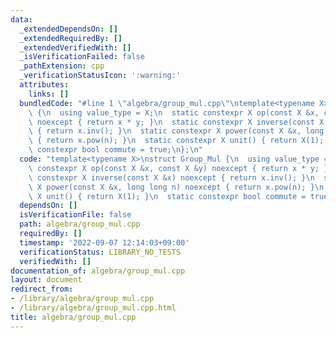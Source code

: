 ```yaml
---
data:
  _extendedDependsOn: []
  _extendedRequiredBy: []
  _extendedVerifiedWith: []
  _isVerificationFailed: false
  _pathExtension: cpp
  _verificationStatusIcon: ':warning:'
  attributes:
    links: []
  bundledCode: "#line 1 \"algebra/group_mul.cpp\"\ntemplate<typename X>\nstruct Group_Mul\
    \ {\n  using value_type = X;\n  static constexpr X op(const X &x, const X &y)\
    \ noexcept { return x * y; }\n  static constexpr X inverse(const X &x) noexcept\
    \ { return x.inv(); }\n  static constexpr X power(const X &x, long long n) noexcept\
    \ { return x.pow(n); }\n  static constexpr X unit() { return X(1); }\n  static\
    \ constexpr bool commute = true;\n};\n"
  code: "template<typename X>\nstruct Group_Mul {\n  using value_type = X;\n  static\
    \ constexpr X op(const X &x, const X &y) noexcept { return x * y; }\n  static\
    \ constexpr X inverse(const X &x) noexcept { return x.inv(); }\n  static constexpr\
    \ X power(const X &x, long long n) noexcept { return x.pow(n); }\n  static constexpr\
    \ X unit() { return X(1); }\n  static constexpr bool commute = true;\n};"
  dependsOn: []
  isVerificationFile: false
  path: algebra/group_mul.cpp
  requiredBy: []
  timestamp: '2022-09-07 12:14:03+09:00'
  verificationStatus: LIBRARY_NO_TESTS
  verifiedWith: []
documentation_of: algebra/group_mul.cpp
layout: document
redirect_from:
- /library/algebra/group_mul.cpp
- /library/algebra/group_mul.cpp.html
title: algebra/group_mul.cpp
---
```

